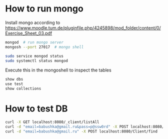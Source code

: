 # How to run mongo

Install mongo according to 
https://www.moodle.tum.de/pluginfile.php/4245898/mod_folder/content/0/Exercise_Sheet_03.pdf

```bash
mongod  # run mongo server
mongosh --port 27017  # mongo shell

sudo service mongod status
sudo systemctl status mongod
```

Execute this in the mongoshell to inspect the tables
```bash
show dbs
use test
show collections

```

# How to test DB
```bash
curl -X GET localhost:8080/_client/listAll
curl -d "email=babushka@gmail.ru&pass=p@ssw0rd" -X POST localhost:8080/Client/create
curl -d "email=babushka@gmail.ru" -X POST localhost:8080/Client/find
```
